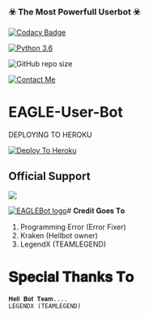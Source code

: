 ### ☣️ The Most Powerfull Userbot ☣️

[![Codacy Badge](https://api.codacy.com/project/badge/Grade/f7c51539e67b483bb8d7749acca51d3a)](https://app.codacy.com/gh/lucifeermorningstar/deviluserbot?utm_source=github.com&utm_medium=referral&utm_content=lucifeermorningstar/deviluserbot&utm_campaign=Badge_Grade_Settings)

[![Python 3.6](https://img.shields.io/badge/Python-3.6%20or%20newer-blue.svg)](https://www.python.org/downloads/release/python-360/)

![GitHub repo size](https://img.shields.io/github/repo-size/King-cobra-user/EAGLEBOT)

[![Contact Me](https://img.shields.io/badge/Telegram-Contact%20Me-informational)](https://t.me/devil_boy_6)


# EAGLE-User-Bot

DEPLOYING TO HEROKU

[![Deploy To Heroku](https://www.herokucdn.com/deploy/button.svg)](https://heroku.com/deploy?template=https://github.com/king-cobra-user/EAGLEBOT)

## Official Support
<a href="https://t.me/EAGLE_USERBOT"><img src="https://img.shields.io/badge/Join-Support%20Group-red.svg?style=for-the-badge&logo=Telegram"></a>


[![EAGLEBot logo](https://telegra.ph/file/b907cf4d03ef1298fe623.jpg)](https://t.me/EAGLE_USERBOT)# 𝐂𝐫𝐞𝐝𝐢𝐭 𝐆𝐨𝐞𝐬 𝐓𝐨
1. Programming Error (Error Fixer) 
2. Kraken (Hellbot owner) 
3. LegendX (TEAMLEGEND) 

# 𝐒𝐩𝐞𝐜𝐢𝐚𝐥 𝐓𝐡𝐚𝐧𝐤𝐬 𝐓𝐨
     
    𝐇𝐞𝐥𝐥 𝐁𝐨𝐭 𝐓𝐞𝐚𝐦.... 
    LEGENDX (TEAMLEGEND)

